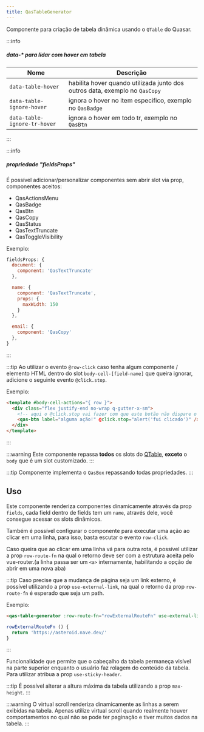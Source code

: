 ```yaml
---
title: QasTableGenerator
---
```


Componente para criação de tabela dinâmica usando o `QTable` do Quasar.

<doc-api file="table-generator/QasTableGenerator" name="QasTableGenerator" />

:::info
##### data-* para lidar com hover em tabela
| Nome | Descrição |
|---------------------|-----------|
| `data-table-hover` | habilita hover quando utilizada junto dos outros data, exemplo no `QasCopy` |
| `data-table-ignore-hover` | ignora o hover no item especifico, exemplo no `QasBadge` |
| `data-table-ignore-tr-hover` | ignora o hover em todo tr, exemplo no `QasBtn` |
:::

:::info
##### propriedade "fieldsProps"
É possível adicionar/personalizar componentes sem abrir slot via prop, componentes aceitos:

- QasActionsMenu
- QasBadge
- QasBtn
- QasCopy
- QasStatus
- QasTextTruncate
- QasToggleVisibility

Exemplo:
```js
fieldsProps: {
  document: {
    component: 'QasTextTruncate'
  },

  name: {
    component: 'QasTextTruncate',
    props: {
      maxWidth: 150
    }
  },

  email: {
    component: 'QasCopy'
  },
}
```
:::

:::tip
Ao utilizar o evento `@row-click` caso tenha algum componente / elemento HTML dentro do slot `body-cell-[field-name]` que queira ignorar, adicione o seguinte evento `@click.stop`.

Exemplo:
```html
<template #body-cell-actions="{ row }">
  <div class="flex justify-end no-wrap q-gutter-x-sm">
    <!-- aqui o @click.stop vai fazer com que este botão não dispare o evento: @row-click -->
    <qas-btn label="alguma ação!" @click.stop="alert('fui clicado')" />
  </div>
</template>
```
:::

:::warning
Este componente repassa **todos** os slots do [QTable](https://quasar.dev/vue-components/table#qtable-api), **exceto** o `body` que é um slot customizado.
:::

:::tip
Componente implementa o `QasBox` repassando todas propriedades.
:::

## Uso

<doc-example file="QasTableGenerator/Basic" title="Básico" />
<!-- <doc-example file="QasTableGenerator/WithHeader" title="Com header" />
<doc-example file="QasTableGenerator/HeaderSlot" title="Acessando slot do header" />
<doc-example file="QasTableGenerator/NoBox" title="Sem box" /> -->

Este componente renderiza componentes dinamicamente através da prop `fields`, cada field dentro de fields tem um `name`, através dele, você consegue acessar os slots dinâmicos.

<!-- <doc-example file="QasTableGenerator/CustomSlot" title="Slots personalizados" /> -->

Também é possível configurar o componente para executar uma ação ao clicar em uma linha, para isso, basta escutar o evento `row-click`.

<!-- <doc-example file="QasTableGenerator/ClickableRow" title="Linha clicável" /> -->

Caso queira que ao clicar em uma linha vá para outra rota, é possível utilizar a prop `row-route-fn` na qual o retorno deve ser com a estrutura aceita pelo vue-router.(a linha passa ser um `<a>` internamente, habilitando a opção de abrir em uma nova aba)

:::tip
Caso precise que a mudança de página seja um link externo, é possível utilizando a prop `use-external-link`, na qual o retorno da prop `row-route-fn` é esperado que seja um path.

Exemplo:
```html
<qas-table-generator :row-route-fn="rowExternalRouteFn" use-external-link />
```

```js
rowExternalRouteFn () {
  return 'https://asteroid.nave.dev/'
}
```
:::

<!-- <doc-example file="QasTableGenerator/TableLink" title="Tabela com links" /> -->

Funcionalidade que permite que o cabeçalho da tabela permaneça visível na parte superior enquanto o usuário faz rolagem do conteúdo da tabela. Para utilizar atribua a prop `use-sticky-header`.

:::tip
É possível alterar a altura máxima da tabela utilizando a prop `max-height`.
:::

<!-- <doc-example file="QasTableGenerator/StickyHeader" title="Header fixo" /> -->

:::warning
O virtual scroll renderiza dinamicamente as linhas a serem exibidas na tabela.
Apenas utilize virtual scroll quando realmente houver comportamentos no qual não se pode ter paginação e tiver muitos dados na tabela.
:::
<!-- <doc-example file="QasTableGenerator/WithVirtualScroll" title="Com virtual scroll" /> -->
